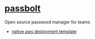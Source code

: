 # [passbolt](https://www.passbolt.com)
Open source password manager for teams
- [native aws deployment template](https://www.passbolt.com/ce/aws)
